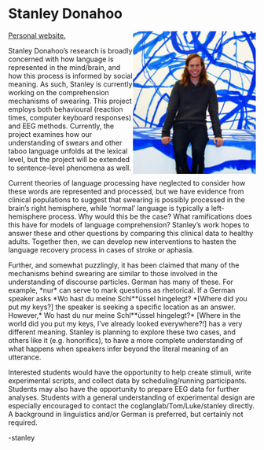 # Stanley Donahoo

<img src="images/stan.png" width="250" float="right" align="right" padding="10px">

[Personal website.](https://stanleydonahoo.weebly.com/)

Stanley Donahoo’s research is broadly concerned with how language is
represented in the mind/brain, and how this process is informed by
social meaning. As such, Stanley is currently working on the
comprehension mechanisms of swearing. This project employs both
behavioural (reaction times, computer keyboard responses) and EEG
methods. Currently, the project examines how our understanding of swears
and other taboo language unfolds at the lexical level, but the project
will be extended to sentence-level phenomena as well.

Current theories of language processing have neglected to consider how
these words are represented and processed, but we have evidence from
clinical populations to suggest that swearing is possibly processed in
the brain’s right hemisphere, while ‘normal’ language is typically a
left-hemisphere process. Why would this be the case? What ramifications
does this have for models of language comprehension? Stanley’s work
hopes to answer these and other questions by comparing this clinical
data to healthy adults. Together then, we can develop new interventions
to hasten the language recovery process in cases of stroke or aphasia.

Further, and somewhat puzzlingly, it has been claimed that many of the
mechanisms behind swearing are similar to those involved in the
understanding of discourse particles. German has many of these. For
example, \*nur\* can serve to mark questions as rhetorical. If a German
speaker asks \*Wo hast du meine Schl\*\*üssel hingelegt? \*\[Where did
you put my keys?\] the speaker is seeking a specific location as an
answer. However,\* Wo hast du nur meine Schl\*\*üssel hingelegt?\*
\[Where in the world did you put my keys, I’ve already looked
everywhere?!\] has a very different meaning. Stanley is planning to
explore these two cases, and others like it (e.g. honorifics), to have a
more complete understanding of what happens when speakers infer beyond
the literal meaning of an utterance.

Interested students would have the opportunity to help create stimuli,
write experimental scripts, and collect data by scheduling/running
participants. Students may also have the opportunity to prepare EEG data
for further analyses. Students with a general understanding of
experimental design are especially encouraged to contact the
coglanglab/Tom/Luke/stanley directly. A background in linguistics and/or
German is preferred, but certainly not required.

-stanley
